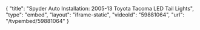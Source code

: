 {
    "title": "Spyder Auto Installation: 2005-13 Toyota Tacoma LED Tail Lights",
    "type": "embed",
    "layout": "iframe-static",
    "videoId": "59881064",
    "url": "\/tvpembed\/59881064"
}